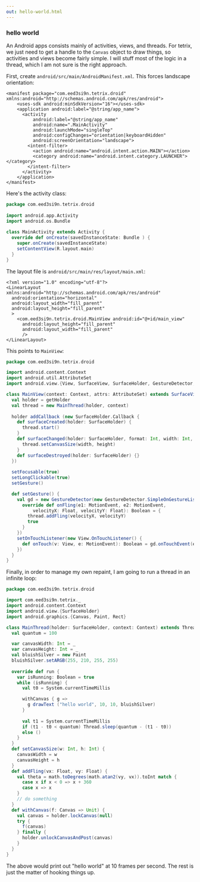 ```yaml
---
out: hello-world.html
---
```


### hello world

An Android apps consists mainly of activities, views, and threads. For tetrix, we just need to get a handle to the `Canvas` object to draw things, so activities and views become fairly simple. I will stuff most of the logic in a thread, which I am not sure is the right approach.

First, create `android/src/main/AndroidManifest.xml`. This forces landscape orientation:

```
<manifest package="com.eed3si9n.tetrix.droid" xmlns:android="http://schemas.android.com/apk/res/android">
    <uses-sdk android:minSdkVersion="16"></uses-sdk>
    <application android:label="@string/app_name">
      <activity 
          android:label="@string/app_name"
          android:name=".MainActivity"
          android:launchMode="singleTop"
          android:configChanges="orientation|keyboardHidden"
          android:screenOrientation="landscape">
        <intent-filter>
          <action android:name="android.intent.action.MAIN"></action>
          <category android:name="android.intent.category.LAUNCHER"></category>
        </intent-filter>
      </activity>
    </application>
</manifest>

```

Here's the activity class:

```scala
package com.eed3si9n.tetrix.droid
  
import android.app.Activity
import android.os.Bundle
  
class MainActivity extends Activity {
  override def onCreate(savedInstanceState: Bundle ) {
    super.onCreate(savedInstanceState)
    setContentView(R.layout.main)
  }
}
```

The layout file is `android/src/main/res/layout/main.xml`:

```
<?xml version="1.0" encoding="utf-8"?>
<LinearLayout xmlns:android="http://schemas.android.com/apk/res/android"
  android:orientation="horizontal"
  android:layout_width="fill_parent"
  android:layout_height="fill_parent"
  >
    <com.eed3si9n.tetrix.droid.MainView android:id="@+id/main_view"
      android:layout_height="fill_parent"
      android:layout_width="fill_parent"
      />
</LinearLayout>
```

This points to `MainView`:

```scala
package com.eed3si9n.tetrix.droid

import android.content.Context
import android.util.AttributeSet
import android.view.{View, SurfaceView, SurfaceHolder, GestureDetector, MotionEvent}

class MainView(context: Context, attrs: AttributeSet) extends SurfaceView(context, attrs) {
  val holder = getHolder
  val thread = new MainThread(holder, context)
  
  holder addCallback (new SurfaceHolder.Callback {
    def surfaceCreated(holder: SurfaceHolder) {
      thread.start()
    }
    def surfaceChanged(holder: SurfaceHolder, format: Int, width: Int, height: Int) {
      thread.setCanvasSize(width, height)
    }
    def surfaceDestroyed(holder: SurfaceHolder) {}
  })
  
  setFocusable(true)
  setLongClickable(true)
  setGesture()

  def setGesture() {
    val gd = new GestureDetector(new GestureDetector.SimpleOnGestureListener() {
      override def onFling(e1: MotionEvent, e2: MotionEvent,
          velocityX: Float, velocityY: Float): Boolean = {
        thread.addFling(velocityX, velocityY)
        true
      }
    })
    setOnTouchListener(new View.OnTouchListener() {
      def onTouch(v: View, e: MotionEvent): Boolean = gd.onTouchEvent(e)
    })
  }
}
```

Finally, in order to manage my own repaint, I am going to run a thread in an infinite loop:

```scala
package com.eed3si9n.tetrix.droid

import com.eed3si9n.tetrix._
import android.content.Context
import android.view.{SurfaceHolder}
import android.graphics.{Canvas, Paint, Rect}

class MainThread(holder: SurfaceHolder, context: Context) extends Thread {
  val quantum = 100

  var canvasWidth: Int = _
  var canvasHeight: Int = _
  val bluishSilver = new Paint
  bluishSilver.setARGB(255, 210, 255, 255)
 
  override def run {
    var isRunning: Boolean = true
    while (isRunning) {
      val t0 = System.currentTimeMillis

      withCanvas { g =>
        g drawText ("hello world", 10, 10, bluishSilver)
      }
      
      val t1 = System.currentTimeMillis
      if (t1 - t0 < quantum) Thread.sleep(quantum - (t1 - t0))
      else ()
    }
  }
  def setCanvasSize(w: Int, h: Int) {
    canvasWidth = w
    canvasHeight = h
  }
  def addFling(vx: Float, vy: Float) {
    val theta = math.toDegrees(math.atan2(vy, vx)).toInt match {
      case x if x < 0 => x + 360
      case x => x
    }
    // do something
  }
  def withCanvas(f: Canvas => Unit) {
    val canvas = holder.lockCanvas(null)
    try {
      f(canvas)
    } finally {
      holder.unlockCanvasAndPost(canvas)
    }
  }
}
```

The above would print out "hello world" at 10 frames per second. The rest is just the matter of hooking things up.
